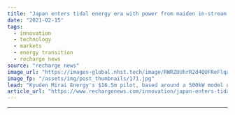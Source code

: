 ```yaml
---
title: "Japan enters tidal energy era with power from maiden in-stream tidal turbine"
date: "2021-02-15"
tags: 
  - innovation
  - technology
  - markets
  - energy transition
  - recharge news
source: "recharge news"
image_url: "https://images-global.nhst.tech/image/RWRZUUhrR2d4QUFReFlqaG9RUmNRdkorbFdaN3F1TkVyVVNTTjdFY2MrND0=/nhst/binary/48f06b52171b188cfc0d041c6cb2cdf0"
image_fp: "/assets/img/post_thumbnails/171.jpg"
lead: "Kyuden Mirai Energy's $16.5m pilot, based around a 500kW model of Simec Atlantis AR1500 technology, generates lead-off 10MWh at location in straits of Naru Island"
article_url: "https://www.rechargenews.com/innovation/japan-enters-tidal-energy-era-with-power-from-maiden-in-stream-tidal-turbine/2-1-963258"
---
```


---
